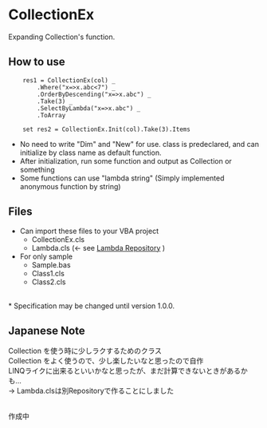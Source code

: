 # CollectionEx
Expanding Collection's function.


## How to use
~~~
    res1 = CollectionEx(col) _
        .Where("x=>x.abc<7") _
        .OrderByDescending("x=>x.abc") _
        .Take(3) _
        .SelectByLambda("x=>x.abc") _
        .ToArray
    
    set res2 = CollectionEx.Init(col).Take(3).Items
~~~

 - No need to write "Dim" and "New" for use.  class is predeclared, and can initialize by class name as default function. 
 - After initialization, run some function and output as Collection or something
 -  Some functions can use "lambda string" (Simply implemented anonymous function by string)
 
## Files
 - Can import these files to your VBA project
    - CollectionEx.cls
    - Lambda.cls (<- see [Lambda Repository](https://github.com/yyukki5/Lambda) )
 - For only sample
    - Sample.bas
    - Class1.cls
    - Class2.cls

<br>
 * Specification may be changed until version 1.0.0.

## Japanese Note
Collection を使う時に少しラクするためのクラス  
Collection をよく使うので、少し楽したいなと思ったので自作  
LINQライクに出来るといいかなと思ったが、まだ計算できないときがあるかも...  
→ Lambda.clsは別Repositoryで作ることにしました

<br>
作成中
